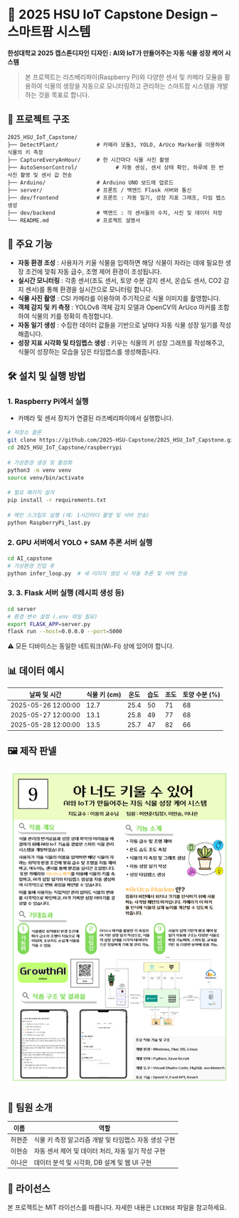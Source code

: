 # 🌱 2025 HSU IoT Capstone Design – 스마트팜 시스템

**한성대학교 2025 캡스톤디자인 디자인 : AI와 IoT가 만들어주는 자동 식물 성장 케어 시스템**

> 본 프로젝트는 라즈베리파이(Raspberry Pi)와 다양한 센서 및 카메라 모듈을 활용하여 식물의 생장을 자동으로 모니터링하고 관리하는 스마트팜 시스템을 개발하는 것을 목표로 합니다.

## 📁 프로젝트 구조

```
2025_HSU_IoT_Capstone/
├── DetectPlant/            # 카메라 모듈3, YOLO, ArUco Marker를 이용하여 식물의 키 측정
├── CaptureEveryAnHour/     # 한 시간마다 식물 사진 촬영
├── AutoSensorControl/            # 자동 센싱, 센서 상태 확인, 하루에 한 번 사진 촬영 및 센서 값 전송
├── Arduino/                # Arduino UNO 보드에 업로드
├── server/                 # 프론트 / 백엔드 Flask 서버와 통신
├── dev/frontend            # 프론트 : 자동 일기, 성장 지표 그래프, 타임 랩스 생성
├── dev/backend             # 백엔드 : 각 센서들의 수치, 사진 및 데이터 저장
└── README.md               # 프로젝트 설명서
```

## 🌱 주요 기능

- **자동 환경 조성** : 사용자가 키울 식물을 입력하면 해당 식물이 자라는 데에 필요한 생장 조건에 맞춰 자동 급수, 조명 제어 환경이 조성됩니다.
- **실시간 모니터링** : 각종 센서(조도 센서, 토양 수분 감지 센서, 온습도 센서, CO2 감지 센서)를 통해 환경을 실시간으로 모니터링 합니다.
- **식물 사진 촬영** : CSI 카메라를 이용하여 주기적으로 식물 이미지를 촬영합니다.
- **객체 감지 및 키 측정** : YOLOv8 객체 감지 모델과 OpenCV의 ArUco 마커를 조합하여 식물의 키를 정확히 측정합니다.
- **자동 일기 생성** : 수집한 데이터 값들을 기반으로 날마다 자동 식물 성장 일기를 작성해줍니다.
- **성장 지표 시각화 및 타임랩스 생성** : 키우는 식물의 키 성장 그래프를 작성해주고, 식물이 성장하는 모습을 담은 타임랩스를 생성해줍니다.

## 🛠️ 설치 및 실행 방법

### 1. Raspberry Pi에서 실행

- 카메라 및 센서 장치가 연결된 라즈베리파이에서 실행합니다.

```bash
# 저장소 클론
git clone https://github.com/2025-HSU-Capstone/2025_HSU_IoT_Capstone.git
cd 2025_HSU_IoT_Capstone/raspberrypi

# 가상환경 생성 및 활성화
python3 -m venv venv
source venv/bin/activate

# 필요 패키지 설치
pip install -r requirements.txt

# 메인 스크립트 실행 (예: 1시간마다 촬영 및 서버 전송)
python RaspberryPi_last.py
```

### 2. GPU 서버에서 YOLO + SAM 추론 서버 실행

```bash
cd AI_capstone
# 가상환경 진입 후
python infer_loop.py  # 새 이미지 생성 시 자동 추론 및 서버 전송
```

### 3. 3. Flask 서버 실행 (레시피 생성 등)

```bash
cd server
# 환경 변수 설정 (.env 파일 필요)
export FLASK_APP=server.py
flask run --host=0.0.0.0 --port=5000
```

⚠️ 모든 디바이스는 동일한 네트워크(Wi-Fi) 상에 있어야 합니다.


## 📊 데이터 예시

| 날짜 및 시간         | 식물 키 (cm) | 온도    | 습도    | 조도    | 토양 수분 (%) |
|---------------------|--------------|---------|--------|---------|-----------|
| 2025-05-26 12:00:00 | 12.7         | 25.4    | 50     | 71      | 68        |
| 2025-05-27 12:00:00 | 13.1         | 25.8    | 49     | 77      | 68        |
| 2025-05-28 12:00:00 | 13.5         | 25.7    | 47     | 82      | 66        |

## 🖼️ 제작 판넬
![제작 판넬](스마트%20팜.png)


## 👥 팀원 소개

| 이름   | 역할                     |
|--------|--------------------------|
| 허현준 | 식물 키 측정 알고리즘 개발 및 타임랩스 자동 생성 구현 |
| 이현승 | 자동 센서 제어 및 데이터 처리, 자동 일기 작성 구현 |
| 이나은 | 데이터 분석 및 시각화, DB 설계 및 웹 UI 구현 |

## 📄 라이선스

본 프로젝트는 MIT 라이선스를 따릅니다. 자세한 내용은 `LICENSE` 파일을 참고하세요.
